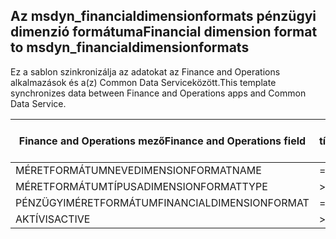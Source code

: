 ## <a name="financial-dimension-format-to-msdyn_financialdimensionformats"></a><span data-ttu-id="997c1-101">Az msdyn_financialdimensionformats pénzügyi dimenzió formátuma</span><span class="sxs-lookup"><span data-stu-id="997c1-101">Financial dimension format to msdyn_financialdimensionformats</span></span>

<span data-ttu-id="997c1-102">Ez a sablon szinkronizálja az adatokat az Finance and Operations alkalmazások és a(z) Common Data Serviceközött.</span><span class="sxs-lookup"><span data-stu-id="997c1-102">This template synchronizes data between Finance and Operations apps and Common Data Service.</span></span>

<span data-ttu-id="997c1-103">Finance and Operations mező</span><span class="sxs-lookup"><span data-stu-id="997c1-103">Finance and Operations field</span></span> | <span data-ttu-id="997c1-104">Térkép típusa</span><span class="sxs-lookup"><span data-stu-id="997c1-104">Map type</span></span> | <span data-ttu-id="997c1-105">Egyéb Dynamics 365 mező</span><span class="sxs-lookup"><span data-stu-id="997c1-105">Other Dynamics 365 field</span></span> | <span data-ttu-id="997c1-106">Alapértelmezett érték</span><span class="sxs-lookup"><span data-stu-id="997c1-106">Default value</span></span>
---|---|---|---
<span data-ttu-id="997c1-107">MÉRETFORMÁTUMNEVE</span><span class="sxs-lookup"><span data-stu-id="997c1-107">DIMENSIONFORMATNAME</span></span> | = | <span data-ttu-id="997c1-108">msdyn_dimensionformatname</span><span class="sxs-lookup"><span data-stu-id="997c1-108">msdyn_dimensionformatname</span></span> | 
<span data-ttu-id="997c1-109">MÉRETFORMÁTUMTÍPUSA</span><span class="sxs-lookup"><span data-stu-id="997c1-109">DIMENSIONFORMATTYPE</span></span> | >< | <span data-ttu-id="997c1-110">msdyn_dimensionformattype</span><span class="sxs-lookup"><span data-stu-id="997c1-110">msdyn_dimensionformattype</span></span> | 
<span data-ttu-id="997c1-111">PÉNZÜGYIMÉRETFORMÁTUM</span><span class="sxs-lookup"><span data-stu-id="997c1-111">FINANCIALDIMENSIONFORMAT</span></span> | = | <span data-ttu-id="997c1-112">msdyn_financialdimensionformat</span><span class="sxs-lookup"><span data-stu-id="997c1-112">msdyn_financialdimensionformat</span></span> | 
<span data-ttu-id="997c1-113">AKTÍV</span><span class="sxs-lookup"><span data-stu-id="997c1-113">ISACTIVE</span></span> | >< | <span data-ttu-id="997c1-114">msdyn_isactive</span><span class="sxs-lookup"><span data-stu-id="997c1-114">msdyn_isactive</span></span> | 
